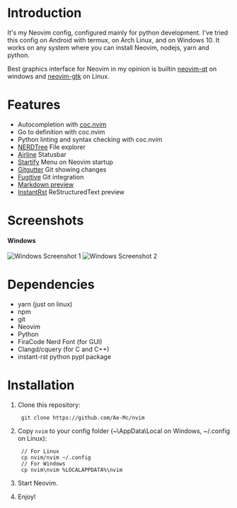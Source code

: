 # Introduction

It's my Neovim config, configured mainly for python
development. I've tried this config on Android with termux,
on Arch Linux, and on Windows 10. It works on any system
where you can install Neovim, nodejs, yarn and python.

Best graphics interface for Neovim in my opinion is builtin
[neovim-qt][1]
on windows and
[neovim-gtk][2] on Linux.

# Features

+ Autocompletion with [coc.nvim][3]
+ Go to definition with coc.nvim
+ Python linting and syntax checking with coc.nvim
+ [NERDTree][4] File explorer
+ [Airline][5] Statusbar
+ [Startify][6] Menu on Neovim startup
+ [Gitgutter][7] Git showing changes
+ [Fugitive][8] Git integration
+ [Markdown preview][9]
+ [InstantRst][10] ReStructuredText preview

[1]: <https://github.com/neovim/neovim/releases/latest>
[2]: <https://github.com/daa84/neovim-gtk>
[3]: <https://github.com/neoclide/coc.nvim>
[4]: <https://github.com/scrooloose/nerdtree>
[5]: <https://github.com/vim-airline/vim-airline>
[6]: <https://github.com/mhinz/vim-startify>
[7]: <https://github.com/airblade/vim-gitgutter>
[8]: <https://github.com/tpope/vim-fugitive>
[9]: <https://github.com/iamcco/markdown-preview.nvim>
[10]: <https://github.com/gu-fan/InstantRst>

# Screenshots

#### Windows

![Windows Screenshot 1](https://user-images.githubusercontent.com/43097289/76864602-46f41200-6859-11ea-9502-c0fdc6ae10be.png)
![Windows Screenshot 2](https://user-images.githubusercontent.com/43097289/76865751-14e3af80-685b-11ea-9b4d-ba92e879baba.png)

# Dependencies

+ yarn (just on linux)
+ npm
+ git
+ Neovim
+ Python
+ FiraCode Nerd Font (for GUI)
+ Clangd/cquery (for C and C++)
+ instant-rst python pypl package

# Installation

1. Clone this repository:

        git clone https://github.com/Ae-Mc/nvim

2. Copy ``nvim`` to your config folder
(~\AppData\Local on Windows, ~/.config on Linux):

        // For Linux
        cp nvim/nvim ~/.config
        // For Windows
        cp nvim\nvim %LOCALAPPDATA%\nvim

3. Start Neovim.
4. Enjoy!
